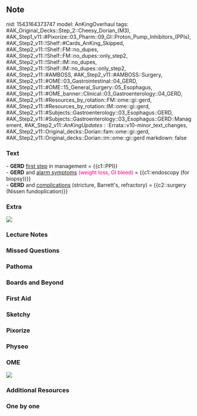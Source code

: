 ## Note
nid: 1543164373747
model: AnKingOverhaul
tags: #AK_Original_Decks::Step_2::Cheesy_Dorian_(M3), #AK_Step1_v11::#Pixorize::03_Pharm::09_GI::Proton_Pump_Inhibitors_(PPIs), #AK_Step2_v11::!Shelf::#Cards_AnKing_Skipped, #AK_Step2_v11::!Shelf::FM::no_dupes, #AK_Step2_v11::!Shelf::FM::no_dupes::only_step2, #AK_Step2_v11::!Shelf::IM::no_dupes, #AK_Step2_v11::!Shelf::IM::no_dupes::only_step2, #AK_Step2_v11::#AMBOSS, #AK_Step2_v11::#AMBOSS::Surgery, #AK_Step2_v11::#OME::03_Gastrointestinal::04_GERD, #AK_Step2_v11::#OME::15_General_Surgery::05_Esophagus, #AK_Step2_v11::#OME_banner::Clinical::03_Gastroenterology::04_GERD, #AK_Step2_v11::#Resources_by_rotation::FM::ome::gi::gerd, #AK_Step2_v11::#Resources_by_rotation::IM::ome::gi::gerd, #AK_Step2_v11::#Subjects::Gastroenterology::03_Esophagus::GERD, #AK_Step2_v11::#Subjects::Gastroenterology::03_Esophagus::GERD::Management, #AK_Step2_v11::$AnKingUpdates::$Errata::v10-minor_text_changes, #AK_Step2_v11::Original_decks::Dorian::fam::ome::gi::gerd, #AK_Step2_v11::Original_decks::Dorian::im::ome::gi::gerd
markdown: false

### Text
<div>
  - <b style="font-weight: bold;">GERD</b> <u>first step</u> in
  management = {{c1::PPI}}
</div>
<div>
  - <b style="font-weight: bold;">GERD</b> and <u>alarm
  symptoms</u> <font color="#FC0280">(weight loss, GI bleed)</font>
  = {{c1::endoscopy (for biopsy))}}
</div>
<div>
  - <b>GERD</b> and <u>complications</u> (stricture, Barrett's,
  refractory) = {{c2::surgery (Nissen fundoplication)}}
</div>

### Extra
<img src="paste-222131413581825%20(1).jpg">

### Lecture Notes


### Missed Questions


### Pathoma


### Boards and Beyond


### First Aid


### Sketchy


### Pixorize


### Physeo


### OME
<div class="ome-widget">
  <a href=
  "https://onlinemeded.org/spa/gastroenterology/gerd/acquire?ref=anki">
  <img src="_OME_AnkiFlashcards_Lesson_3.png"></a>
</div>

### Additional Resources


### One by one

